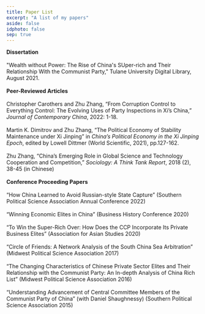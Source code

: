 ```yaml
---
title: Paper List
excerpt: "A list of my papers"
aside: false
idphoto: false
sep: true
---
```

**Dissertation** <br/>
<br/>
"Wealth without Power: The Rise of China's SUper-rich and Their Relationship With the Communist Party," Tulane University Digital Library, August 2021. 
<br/>
<br/>
**Peer-Reviewed Articles**<br/>
<br/>
Christopher Carothers and Zhu Zhang, “From Corruption Control to Everything Control: The Evolving Uses of Party Inspections in Xi’s China,” *Journal of Contemporary China*, 2022: 1-18.
<br/>
<br/>
Martin K. Dimitrov and Zhu Zhang, “The Political Economy of Stability Maintenance under Xi Jinping” in *China’s Political Economy in the Xi Jinping Epoch*, edited by Lowell Dittmer (World Scientific, 2021), pp.127-162.
<br/>
<br/>
Zhu Zhang, “China’s Emerging Role in Global Science and Technology Cooperation and Competition,” *Sociology: A Think Tank Report*, 2018 (2), 38-45 (in Chinese)
<br/>
<br/>
**Conference Proceeding Papers** <br/>
<br/>
“How China Learned to Avoid Russian-style State Capture” (Southern Political Science Association Annual Conference 2022)
<br/>
<br/>
“Winning Economic Elites in China” (Business History Conference 2020)
<br/>
<br/>
“To Win the Super-Rich Over: How Does the CCP Incorporate Its Private Business Elites” (Association for Asian Studies 2020)
<br/>
<br/>
“Circle of Friends: A Network Analysis of the South China Sea Arbitration” (Midwest Political Science Association 2017)
<br/>
<br/>
“The Changing Characteristics of Chinese Private Sector Elites and Their Relationship with the Communist Party: An In-depth Analysis of China Rich List” (Midwest Political Science Association 2016)
<br/>
<br/>
“Understanding Advancement of Central Committee Members of the Communist Party of China” (with Daniel Shaughnessy) (Southern Political Science Association 2015)
